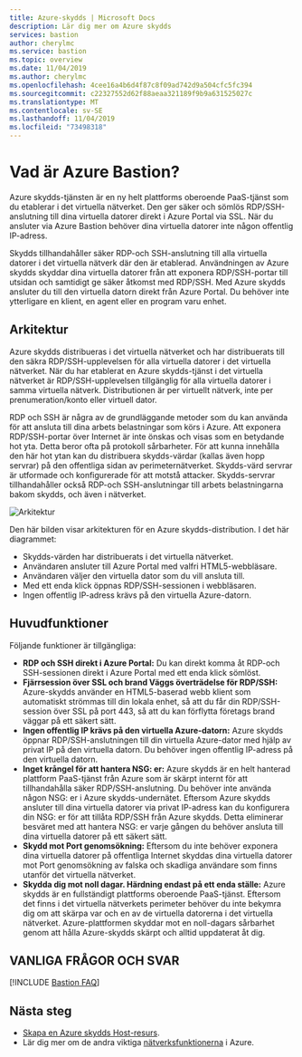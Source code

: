 ```yaml
---
title: Azure-skydds | Microsoft Docs
description: Lär dig mer om Azure skydds
services: bastion
author: cherylmc
ms.service: bastion
ms.topic: overview
ms.date: 11/04/2019
ms.author: cherylmc
ms.openlocfilehash: 4cee16a4b6d4f87c8f09ad742d9a504cfc5fc394
ms.sourcegitcommit: c22327552d62f88aeaa321189f9b9a631525027c
ms.translationtype: MT
ms.contentlocale: sv-SE
ms.lasthandoff: 11/04/2019
ms.locfileid: "73498318"
---
```

# <a name="what-is-azure-bastion"></a>Vad är Azure Bastion?

Azure skydds-tjänsten är en ny helt plattforms oberoende PaaS-tjänst som du etablerar i det virtuella nätverket. Den ger säker och sömlös RDP/SSH-anslutning till dina virtuella datorer direkt i Azure Portal via SSL. När du ansluter via Azure Bastion behöver dina virtuella datorer inte någon offentlig IP-adress.

 Skydds tillhandahåller säker RDP-och SSH-anslutning till alla virtuella datorer i det virtuella nätverk där den är etablerad. Användningen av Azure skydds skyddar dina virtuella datorer från att exponera RDP/SSH-portar till utsidan och samtidigt ge säker åtkomst med RDP/SSH. Med Azure skydds ansluter du till den virtuella datorn direkt från Azure Portal. Du behöver inte ytterligare en klient, en agent eller en program varu enhet.

## <a name="architecture"></a>Arkitektur

Azure skydds distribueras i det virtuella nätverket och har distribuerats till den säkra RDP/SSH-upplevelsen för alla virtuella datorer i det virtuella nätverket. När du har etablerat en Azure skydds-tjänst i det virtuella nätverket är RDP/SSH-upplevelsen tillgänglig för alla virtuella datorer i samma virtuella nätverk. Distributionen är per virtuellt nätverk, inte per prenumeration/konto eller virtuell dator.

RDP och SSH är några av de grundläggande metoder som du kan använda för att ansluta till dina arbets belastningar som körs i Azure. Att exponera RDP/SSH-portar över Internet är inte önskas och visas som en betydande hot yta. Detta beror ofta på protokoll sårbarheter. För att kunna innehålla den här hot ytan kan du distribuera skydds-värdar (kallas även hopp servrar) på den offentliga sidan av perimeternätverket. Skydds-värd servrar är utformade och konfigurerade för att motstå attacker. Skydds-servrar tillhandahåller också RDP-och SSH-anslutningar till arbets belastningarna bakom skydds, och även i nätverket.

![Arkitektur](./media/bastion-overview/architecture.png)

Den här bilden visar arkitekturen för en Azure skydds-distribution. I det här diagrammet:

* Skydds-värden har distribuerats i det virtuella nätverket.
* Användaren ansluter till Azure Portal med valfri HTML5-webbläsare.
* Användaren väljer den virtuella dator som du vill ansluta till.
* Med ett enda klick öppnas RDP/SSH-sessionen i webbläsaren.
* Ingen offentlig IP-adress krävs på den virtuella Azure-datorn.

## <a name="key-features"></a>Huvudfunktioner

Följande funktioner är tillgängliga:

* **RDP och SSH direkt i Azure Portal:** Du kan direkt komma åt RDP-och SSH-sessionen direkt i Azure Portal med ett enda klick sömlöst.
* **Fjärrsession över SSL och brand Väggs överträdelse för RDP/SSH:** Azure-skydds använder en HTML5-baserad webb klient som automatiskt strömmas till din lokala enhet, så att du får din RDP/SSH-session över SSL på port 443, så att du kan förflytta företags brand väggar på ett säkert sätt.
* **Ingen offentlig IP krävs på den virtuella Azure-datorn:** Azure skydds öppnar RDP/SSH-anslutningen till din virtuella Azure-dator med hjälp av privat IP på den virtuella datorn. Du behöver ingen offentlig IP-adress på den virtuella datorn.
* **Inget krångel för att hantera NSG: er:** Azure skydds är en helt hanterad plattform PaaS-tjänst från Azure som är skärpt internt för att tillhandahålla säker RDP/SSH-anslutning. Du behöver inte använda någon NSG: er i Azure skydds-undernätet. Eftersom Azure skydds ansluter till dina virtuella datorer via privat IP-adress kan du konfigurera din NSG: er för att tillåta RDP/SSH från Azure skydds. Detta eliminerar besväret med att hantera NSG: er varje gången du behöver ansluta till dina virtuella datorer på ett säkert sätt.
* **Skydd mot Port genomsökning:** Eftersom du inte behöver exponera dina virtuella datorer på offentliga Internet skyddas dina virtuella datorer mot Port genomsökning av falska och skadliga användare som finns utanför det virtuella nätverket.
* **Skydda dig mot noll dagar. Härdning endast på ett enda ställe:** Azure skydds är en fullständigt plattforms oberoende PaaS-tjänst. Eftersom det finns i det virtuella nätverkets perimeter behöver du inte bekymra dig om att skärpa var och en av de virtuella datorerna i det virtuella nätverket. Azure-plattformen skyddar mot en noll-dagars sårbarhet genom att hålla Azure-skydds skärpt och alltid uppdaterat åt dig.

## <a name="faq"></a>VANLIGA FRÅGOR OCH SVAR

[!INCLUDE [Bastion FAQ](../../includes/bastion-faq-include.md)]

## <a name="next-steps"></a>Nästa steg

* [Skapa en Azure skydds Host-resurs](bastion-create-host-portal.md).
* Lär dig mer om de andra viktiga [nätverksfunktionerna](../networking/networking-overview.md) i Azure.
